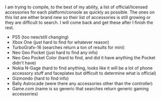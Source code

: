 I am trying to compile, to the best of my ability, a list of official/licensed accessories for each platform/console as quickly as possible. The ones on this list are either brand new so their list of accessories is still growing or they are difficult to search. I will come back and get these after I finish the rest.

- PS5 (too new/still changing)
- Xbox One (just hard to find for whatever reason)
- TurboGrafx-16 (searches return a ton of results for mini)
- Neo Geo Pocket (just hard to find any info)
- Neo Geo Pocket Color (hard to find, and did it have anything the Pocket didn't have)
- Nokia N-Gage (hard to find anything, looks like it will be a lot of phone accessory stuff and faceplates but difficult to determine what is official)
- Gizmondo (hard to find info)
- Bally Astrocade (were there any accessories other than the controller)
- Game.com (name is so generic that searches return generic gaming accessories)
